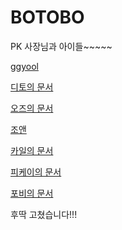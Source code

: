 # BOTOBO

PK 사장님과 아이들~~~~~

[ggyool](ggyool.md)

[디토의 문서](ditto.md)

[오즈의 문서](https://github.com/pkeugine/practice/blob/feature/ohjoohyung/ohjoohyung.md)

[조앤](./joanne.md)

[카일의 문서](https://github.com/pkeugine/practice/blob/feature/kyle/kyle.md)

[피케이의 문서](pkeugine.md)

[포비의 문서](github.com)

후딱 고쳤습니다!!!